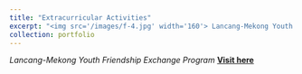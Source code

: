 ```yaml
---
title: "Extracurricular Activities"
excerpt: "<img src='/images/f-4.jpg' width='160'> Lancang-Mekong Youth Friendship Exchange Program"
collection: portfolio
--- 
```

*Lancang-Mekong Youth Friendship Exchange Program*
[**Visit here**](https://mp.weixin.qq.com/s/yy0Hs1WB3psKjFhe5v_53g)
